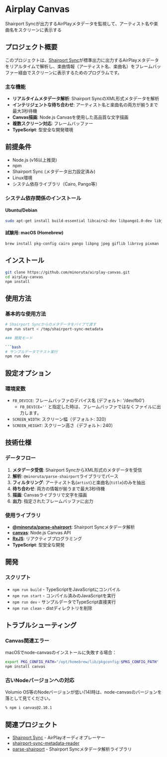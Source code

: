 # Airplay Canvas

Shairport Syncが出力するAirPlayメタデータを監視して、アーティスト名や楽曲名をスクリーンに表示する

## プロジェクト概要

このプロジェクトは、[Shairport Sync](https://github.com/mikebrady/shairport-sync)が標準出力に出力するAirPlayメタデータをリアルタイムで解析し、楽曲情報（アーティスト名、楽曲名）をフレームバッファー経由でスクリーンに表示するためのプログラムです。

### 主な機能

- **リアルタイムメタデータ解析**: Shairport SyncのXML形式メタデータを解析
- **インテリジェントな待ち合わせ**: アーティスト名と楽曲名の両方が揃うまで最大3秒待機
- **Canvas描画**: Node.js Canvasを使用した高品質な文字描画
- **複数スクリーン対応**: フレームバッファー
- **TypeScript**: 型安全な開発環境

## 前提条件

- Node.js (v16以上推奨)
- npm
- Shairport Sync (メタデータ出力設定済み)
- Linux環境
- システム依存ライブラリ（Cairo, Pango等）

### システム依存関係のインストール

#### Ubuntu/Debian
```bash
sudo apt-get install build-essential libcairo2-dev libpango1.0-dev libjpeg-dev libgif-dev librsvg2-dev
```

#### 試験用: macOS (Homebrew)
```bash
brew install pkg-config cairo pango libpng jpeg giflib librsvg pixman
```

## インストール

```bash
git clone https://github.com/minoruta/airplay-canvas.git
cd airplay-canvas
npm install
```

## 使用方法

### 基本的な使用方法

```bash
# Shairport Syncからのメタデータをパイプで渡す
npm run start < /tmp/shairport-sync-metadata

### 開発モード

```bash
# サンプルデータでテスト実行
npm run dev
```

## 設定オプション

### 環境変数

- `FB_DEVICE`: フレームバッファのデバイス名 (デフォルト: '/dev/fb0')
  - `FB_DEVICE=''` と指定した時は、フレームバッファではなくファイルに出力します。
- `SCREEN_WIDTH`: スクリーン幅（デフォルト: 320）
- `SCREEN_HEIGHT`: スクリーン高さ（デフォルト: 240）

## 技術仕様

### データフロー

1. **メタデータ受信**: Shairport SyncからXML形式のメタデータを受信
2. **解析**: `@minoruta/parse-shairport`ライブラリでパース
3. **フィルタリング**: アーティスト名(`artist`)と楽曲名(`title`)のみを抽出
4. **待ち合わせ**: 両方の情報が揃うまで最大3秒待機
5. **描画**: Canvasライブラリで文字を描画
6. **出力**: 指定されたフレームバッファに出力

### 使用ライブラリ

- **[@minoruta/parse-shairport](https://github.com/minoruta/parse-shairport)**: Shairport Syncメタデータ解析
- **[canvas](https://www.npmjs.com/package/canvas)**: Node.js Canvas API
- **[RxJS](https://rxjs.dev/)**: リアクティブプログラミング
- **TypeScript**: 型安全な開発

## 開発

### スクリプト

- `npm run build` - TypeScriptをJavaScriptにコンパイル
- `npm run start` - コンパイル済みのJavaScriptを実行
- `npm run dev` - サンプルデータでTypeScript直接実行
- `npm run clean` - distディレクトリを削除

## トラブルシューティング

### Canvas関連エラー

macOSでnode-canvasのインストールに失敗する場合：

```bash
export PKG_CONFIG_PATH="/opt/homebrew/lib/pkgconfig:$PKG_CONFIG_PATH"
npm install canvas
```

### 古いNodeバージョンへの対応

Volumio OS等のNodeバージョンが低い(14)時は、node-canvasのバージョンを落として見てください。
```sh
% npm i canvas@2.10.1    
```

## 関連プロジェクト

- [Shairport Sync](https://github.com/mikebrady/shairport-sync) - AirPlayオーディオプレーヤー
- [shairport-sync-metadata-reader](https://github.com/mikebrady/shairport-sync-metadata-reader)
- [parse-shairport](https://github.com/minoruta/parse-shairport) - Shairport Syncメタデータ解析ライブラリ
